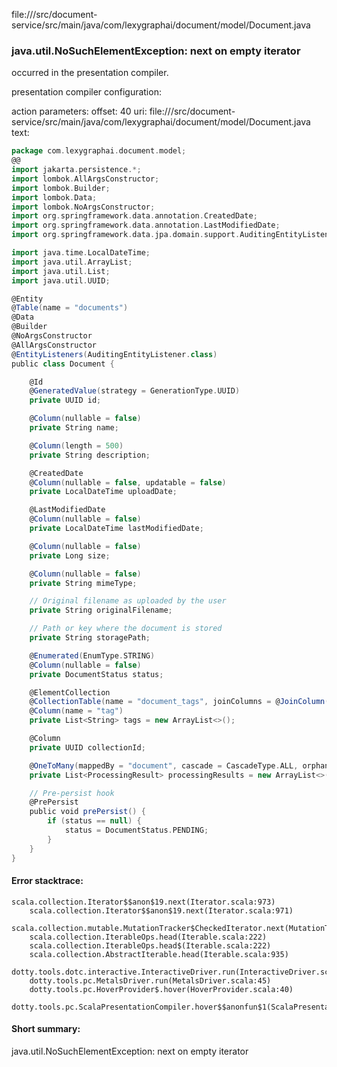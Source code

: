 file://<WORKSPACE>/src/document-service/src/main/java/com/lexygraphai/document/model/Document.java
### java.util.NoSuchElementException: next on empty iterator

occurred in the presentation compiler.

presentation compiler configuration:


action parameters:
offset: 40
uri: file://<WORKSPACE>/src/document-service/src/main/java/com/lexygraphai/document/model/Document.java
text:
```scala
package com.lexygraphai.document.model;
@@
import jakarta.persistence.*;
import lombok.AllArgsConstructor;
import lombok.Builder;
import lombok.Data;
import lombok.NoArgsConstructor;
import org.springframework.data.annotation.CreatedDate;
import org.springframework.data.annotation.LastModifiedDate;
import org.springframework.data.jpa.domain.support.AuditingEntityListener;

import java.time.LocalDateTime;
import java.util.ArrayList;
import java.util.List;
import java.util.UUID;

@Entity
@Table(name = "documents")
@Data
@Builder
@NoArgsConstructor
@AllArgsConstructor
@EntityListeners(AuditingEntityListener.class)
public class Document {

    @Id
    @GeneratedValue(strategy = GenerationType.UUID)
    private UUID id;

    @Column(nullable = false)
    private String name;

    @Column(length = 500)
    private String description;

    @CreatedDate
    @Column(nullable = false, updatable = false)
    private LocalDateTime uploadDate;

    @LastModifiedDate
    @Column(nullable = false)
    private LocalDateTime lastModifiedDate;

    @Column(nullable = false)
    private Long size;

    @Column(nullable = false)
    private String mimeType;

    // Original filename as uploaded by the user
    private String originalFilename;

    // Path or key where the document is stored
    private String storagePath;

    @Enumerated(EnumType.STRING)
    @Column(nullable = false)
    private DocumentStatus status;

    @ElementCollection
    @CollectionTable(name = "document_tags", joinColumns = @JoinColumn(name = "document_id"))
    @Column(name = "tag")
    private List<String> tags = new ArrayList<>();

    @Column
    private UUID collectionId;

    @OneToMany(mappedBy = "document", cascade = CascadeType.ALL, orphanRemoval = true)
    private List<ProcessingResult> processingResults = new ArrayList<>();

    // Pre-persist hook
    @PrePersist
    public void prePersist() {
        if (status == null) {
            status = DocumentStatus.PENDING;
        }
    }
}

```



#### Error stacktrace:

```
scala.collection.Iterator$$anon$19.next(Iterator.scala:973)
	scala.collection.Iterator$$anon$19.next(Iterator.scala:971)
	scala.collection.mutable.MutationTracker$CheckedIterator.next(MutationTracker.scala:76)
	scala.collection.IterableOps.head(Iterable.scala:222)
	scala.collection.IterableOps.head$(Iterable.scala:222)
	scala.collection.AbstractIterable.head(Iterable.scala:935)
	dotty.tools.dotc.interactive.InteractiveDriver.run(InteractiveDriver.scala:164)
	dotty.tools.pc.MetalsDriver.run(MetalsDriver.scala:45)
	dotty.tools.pc.HoverProvider$.hover(HoverProvider.scala:40)
	dotty.tools.pc.ScalaPresentationCompiler.hover$$anonfun$1(ScalaPresentationCompiler.scala:376)
```
#### Short summary: 

java.util.NoSuchElementException: next on empty iterator